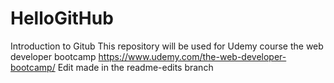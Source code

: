 # HelloGitHub
Introduction to Gitub
This repository will be used for Udemy course the web developer bootcamp https://www.udemy.com/the-web-developer-bootcamp/
Edit made in the readme-edits branch
